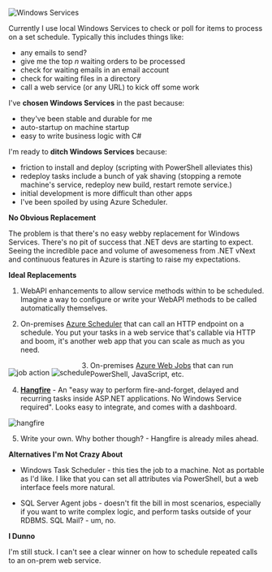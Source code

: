 <!--{Title:"Replacing Windows Services with....? Where Are Azure Web Jobs For On-Premises?",Intro:"Moving ",PublishedOn:"05-March-2015 10:56"}-->

![Windows Services](http://i.imgur.com/N7BYdJy.png)

Currently I use local Windows Services to check or poll for items to process on a set schedule. Typically this includes things like:

- any emails to send?
- give me the top *n* waiting orders to be processed
- check for waiting emails in an email account
- check for waiting files in a directory
- call a web service (or any URL) to kick off some work

I've **chosen Windows Services** in the past because:

- they've been stable and durable for me
- auto-startup on machine startup
- easy to write business logic with C#

I'm ready to **ditch Windows Services** because: 

- friction to install and deploy (scripting with PowerShell alleviates this)
- redeploy tasks include a bunch of yak shaving (stopping a remote machine's service, redeploy new build, restart remote service.)  
- initial development is more difficult than other apps
- I've been spoiled by using Azure Scheduler.

**No Obvious Replacement**

The problem is that there's no easy webby replacement for Windows Services. There's no pit of success that .NET devs are starting to expect. Seeing the incredible pace and volume of awesomeness from .NET vNext and continuous features in Azure is starting to raise my expectations.

<style type="text/css">
  .imgs{float:left;  display: inline-block;}
  .imgs img {vertical-align: top}    
</style>

**Ideal Replacements**

1. WebAPI enhancements to allow service methods within to be scheduled. Imagine a way to configure or write your WebAPI methods to be called automatically themselves.

2. On-premises [Azure Scheduler](http://azure.microsoft.com/en-us/documentation/services/scheduler/) that can call an HTTP endpoint on a schedule. You put your tasks in a web service that's callable via HTTP and boom, it's another web app that you can scale as much as you need.

<div class="imgs">

![job action](http://i.imgur.com/XY52bZJ.png)
![schedule](http://i.imgur.com/Ig94OJ3.png)
</div>

<div style="clear:all;"></div><p></p>

3. On-premises [Azure Web Jobs](http://azure.microsoft.com/en-us/documentation/articles/web-sites-create-web-jobs/) that can run PowerShell, JavaScript, etc.

4. [**Hangfire**](http://hangfire.io/) - An "easy way to perform fire-and-forget, delayed and recurring tasks inside ASP.NET applications. No Windows Service required". Looks easy to integrate, and comes with a dashboard.

![hangfire](http://i.imgur.com/rYgNNIY.png) 

5. Write your own. Why bother though? - Hangfire is already miles ahead.

**Alternatives I'm Not Crazy About**

- Windows Task Scheduler - this ties the job to a machine. Not as portable as I'd like. I like that you can set all attributes via PowerShell, but a web interface feels more natural. 
 
- SQL Server Agent jobs - doesn't fit the bill in most scenarios, especially if you want to write complex logic, and perform tasks outside of your RDBMS. SQL Mail? - um, no.

**I Dunno**

I'm still stuck. I can't see a clear winner on how to schedule repeated calls to an on-prem web service. 